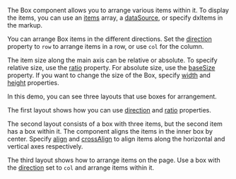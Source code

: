 The Box component allows you to arrange various items within it. To display the items, you can use an [items](/Documentation/ApiReference/UI_Components/dxBox/Configuration/items/) array, a [dataSource](/Documentation/ApiReference/UI_Components/dxBox/Configuration/#dataSource), or specify dxItems in the markup. 

You can arrange Box items in the different directions. Set the [direction](/Documentation/ApiReference/UI_Components/dxBox/Configuration/#direction) property to `row` to arrange items in a row, or use `col` for the column.

The item size along the main axis can be relative or absolute. To specify relative size, use the [ratio](/Documentation/ApiReference/UI_Components/dxBox/Configuration/items/#ratio) property. For absolute size, use the [baseSize](/Documentation/ApiReference/UI_Components/dxBox/Configuration/items/#baseSize) property. If you want to change the size of the Box, specify [width](/Documentation/ApiReference/UI_Components/dxBox/Configuration/#width) and [height](/Documentation/ApiReference/UI_Components/dxBox/Configuration/#height) properties.

In this demo, you can see three layouts that use boxes for arrangement.

The first layout shows how you can use [direction](/Documentation/ApiReference/UI_Components/dxBox/Configuration/#direction) and [ratio](/Documentation/ApiReference/UI_Components/dxBox/Configuration/items/#ratio) properties. 

The second layout consists of a box with three items, but the second item has a box within it. The component aligns the items in the inner box by center. Specify [align](/Documentation/ApiReference/UI_Components/dxBox/Configuration/#align) and [crossAlign](/Documentation/ApiReference/UI_Components/dxBox/Configuration/#crossAlign) to align items along the horizontal and vertical axes respectively.

The third layout shows how to arrange items on the page. Use a box with the [direction](/Documentation/ApiReference/UI_Components/dxBox/Configuration/#direction) set to `col` and arrange items within it.